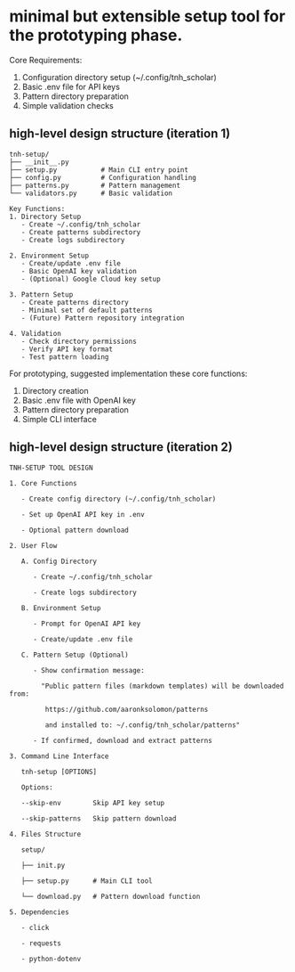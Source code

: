 # minimal but extensible setup tool for the prototyping phase.

Core Requirements:
1. Configuration directory setup (~/.config/tnh_scholar)
2. Basic .env file for API keys
3. Pattern directory preparation
4. Simple validation checks

## high-level design structure (iteration 1)

```plaintext
tnh-setup/
├── __init__.py
├── setup.py           # Main CLI entry point
├── config.py          # Configuration handling
├── patterns.py        # Pattern management 
└── validators.py      # Basic validation

Key Functions:
1. Directory Setup
   - Create ~/.config/tnh_scholar
   - Create patterns subdirectory
   - Create logs subdirectory

2. Environment Setup
   - Create/update .env file
   - Basic OpenAI key validation
   - (Optional) Google Cloud key setup

3. Pattern Setup
   - Create patterns directory
   - Minimal set of default patterns
   - (Future) Pattern repository integration

4. Validation
   - Check directory permissions
   - Verify API key format
   - Test pattern loading
```

For prototyping, suggested implementation these core functions:
1. Directory creation
2. Basic .env file with OpenAI key
3. Pattern directory preparation
4. Simple CLI interface


## high-level design structure (iteration 2)

```plaintext
TNH-SETUP TOOL DESIGN

1. Core Functions

   - Create config directory (~/.config/tnh_scholar)

   - Set up OpenAI API key in .env

   - Optional pattern download

2. User Flow

   A. Config Directory

      - Create ~/.config/tnh_scholar

      - Create logs subdirectory

   B. Environment Setup 

      - Prompt for OpenAI API key

      - Create/update .env file

   C. Pattern Setup (Optional)

      - Show confirmation message:

        "Public pattern files (markdown templates) will be downloaded from:

         https://github.com/aaronksolomon/patterns 

         and installed to: ~/.config/tnh_scholar/patterns"

      - If confirmed, download and extract patterns

3. Command Line Interface

   tnh-setup [OPTIONS]

   Options:

   --skip-env        Skip API key setup

   --skip-patterns   Skip pattern download

4. Files Structure

   setup/

   ├── init.py

   ├── setup.py      # Main CLI tool

   └── download.py   # Pattern download function

5. Dependencies

   - click

   - requests

   - python-dotenv

```
